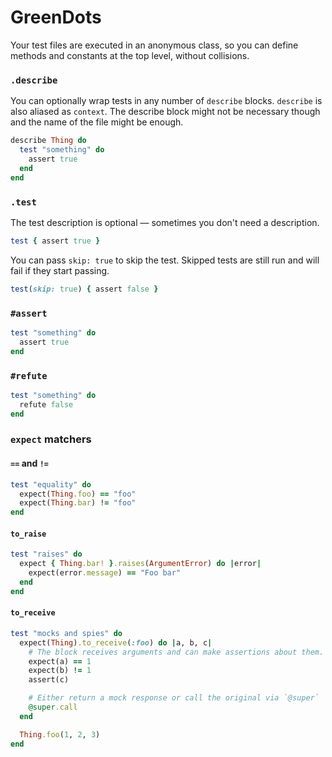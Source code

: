 # GreenDots

Your test files are executed in an anonymous class, so you can define methods and constants at the top level, without collisions.

### `.describe`
You can optionally wrap tests in any number of `describe` blocks. `describe` is also aliased as `context`. The describe block might not be necessary though and the name of the file might be enough.

```ruby
describe Thing do
  test "something" do
  	assert true
  end
end
```

### `.test`
The test description is optional — sometimes you don't need a description.

```ruby
test { assert true }
```

You can pass `skip: true` to skip the test. Skipped tests are still run and will fail if they start passing.

```ruby
test(skip: true) { assert false }
```

### `#assert`

```ruby
test "something" do
  assert true
end
```

### `#refute`

```ruby
test "something" do
  refute false
end
```

### `expect` matchers

#### `==` and `!=`

```ruby
test "equality" do
  expect(Thing.foo) == "foo"
  expect(Thing.bar) != "foo"
end
```

#### `to_raise`

```ruby
test "raises" do
  expect { Thing.bar! }.raises(ArgumentError) do |error|
    expect(error.message) == "Foo bar"
  end
end
```

#### `to_receive`

```ruby
test "mocks and spies" do
  expect(Thing).to_receive(:foo) do |a, b, c|
    # The block receives arguments and can make assertions about them.
    expect(a) == 1
    expect(b) != 1
    assert(c)

    # Either return a mock response or call the original via `@super`
    @super.call
  end

  Thing.foo(1, 2, 3)
end
```